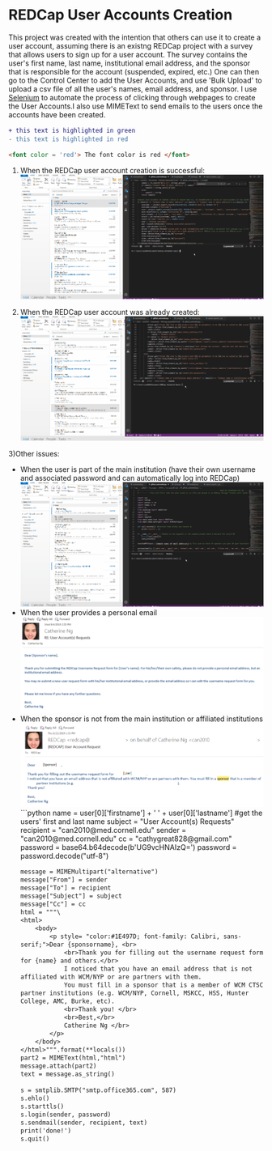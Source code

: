# REDCap User Accounts Creation
This project was created with the intention that others can use it to create a user account, assuming there is an existng REDCap project with a survey that allows users to sign up for a user account. The survey contains the user's first name, last name, institutional email address, and the sponsor that is responsible for the account (suspended, expired, etc.) One can then go to the Control Center to add the User Accounts, and use 'Bulk Upload' to upload a csv file of all the user's names, email address, and sponsor. I use [Selenium](https://selenium-python.readthedocs.io/) to automate the process of clicking through webpages to create the User Accounts.I also use MIMEText to send emails to the users once the accounts have been created.</p> 


```diff
+ this text is highlighted in green
- this text is highlighted in red
```

```html
<font color = 'red'> The font color is red </font>
```

1) When the REDCap user account creation is successful:
![](Enable_Survey_3.gif)

2) When the REDCap user account was already created:
![](Enable_Survey.gif)


3)Other issues:
<ul>
  <li>When the user is part of the main institution (have their own username and associated password and can automatically log into REDCap)</li>
  <IMG SRC="Enable_Survey_2.gif">
  <li> When the user provides a personal email </li>
  <IMG SRC="personalemail.png">
  <li> When the sponsor is not from the main institution or affiliated institutions </li>
  <IMG SRC="sponsemail.png">
```python 
    name = user[0]['firstname'] + ' ' + user[0]['lastname'] #get the users' first and last name
    subject = "User Account(s) Requests"
    recipient = "can2010@med.cornell.edu"
    sender = "can2010@med.cornell.edu"
    cc = "cathygreat828@gmail.com"
    password = base64.b64decode(b'UG9vcHNAIzQ=')
    password = password.decode("utf-8")

    message = MIMEMultipart("alternative")
    message["From"] = sender 
    message["To"] = recipient
    message["Subject"] = subject
    message["Cc"] = cc
    html = """\
    <html>
        <body>
            <p style= "color:#1E497D; font-family: Calibri, sans-serif;">Dear {sponsorname}, <br>
                <br>Thank you for filling out the username request form for {name} and others.</br>
                I noticed that you have an email address that is not affiliated with WCM/NYP or are partners with them.
                You must fill in a sponsor that is a member of WCM CTSC partner institutions (e.g. WCM/NYP, Cornell, MSKCC, HSS, Hunter College, AMC, Burke, etc). 
                <br>Thank you! </br>
                <br>Best,</br>
                Catherine Ng </br>
            </p>
        </body>
    </html>""".format(**locals())
    part2 = MIMEText(html,"html")
    message.attach(part2)
    text = message.as_string()

    s = smtplib.SMTP("smtp.office365.com", 587)
    s.ehlo()
    s.starttls()
    s.login(sender, password)
    s.sendmail(sender, recipient, text)
    print('done!')
    s.quit() 

```   

